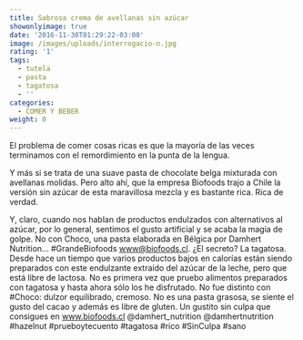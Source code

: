 ```yaml
---
title: Sabrosa crema de avellanas sin azúcar
showonlyimage: true
date: '2016-11-30T01:29:22-03:00'
image: /images/uploads/interrogacio-n.jpg
rating: '1'
tags:
  - tutela
  - pasta
  - tagatosa
  - ''
categories:
  - COMER Y BEBER
weight: 0
---
```

El problema de comer cosas ricas es que la mayoría de las veces terminamos con el remordimiento en la punta de la lengua. 

<!--more-->

Y más si se trata de una suave pasta de chocolate belga mixturada con avellanas molidas. Pero alto ahí, que la empresa Biofoods trajo a Chile la versión sin azúcar de esta maravillosa mezcla y es bastante rica. Rica de verdad.



Y, claro, cuando nos hablan de productos endulzados con alternativos al azúcar, por lo general, sentimos el gusto artificial y se acaba la magia de golpe. No con Choco, una pasta elaborada en Bélgica por Damhert Nutrition... #GrandeBiofoods www@biofoods.cl. ¿El secreto? La tagatosa. Desde hace un tiempo que varios productos bajos en calorías están siendo preparados con este endulzante extraído del azúcar de la leche, pero que está libre de lactosa. No es primera vez que pruebo alimentos preparados con tagatosa y hasta ahora sólo los he disfrutado. No fue distinto con #Choco: dulzor equilibrado, cremoso. No es una pasta grasosa, se siente el gusto del cacao y además es libre de gluten. Un gustito sin culpa que consigues en www.biofoods.cl @damhert_nutrition @damhertnutrition #hazelnut #prueboytecuento #tagatosa #rico #SinCulpa #sano
